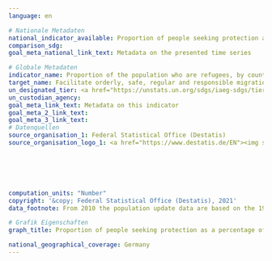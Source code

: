 ```yaml
---
language: en    

# Nationale Metadaten    
national_indicator_available: Proportion of people seeking protection as a percentage of the total population    
comparison_sdg:     
goal_meta_national_link_text: Metadata on the presented time series    

# Globale Metadaten    
indicator_name: Proportion of the population who are refugees, by country of origin    
target_name: Facilitate orderly, safe, regular and responsible migration and mobility of people, including through the implementation of planned and well-managed migration policies    
un_designated_tier: <a href="https://unstats.un.org/sdgs/iaeg-sdgs/tier-classification/" title="Click here for more information on the UN tier classification."  target="_blank">Tier I</a>    
un_custodian_agency:     
goal_meta_link_text: Metadata on this indicator    
goal_meta_2_link_text:     
goal_meta_3_link_text:         
# Datenquellen
source_organisation_1: Federal Statistical Office (Destatis)
source_organisation_logo_1: <a href="https://www.destatis.de/EN"><img src="https://g205sdgs.github.io/sdg-indicators/public/OrgImgEn/destatis.png" alt="Logo destatis" style="height:60px; width:148px"/></a>





    
computation_units: "Number"    
copyright: '&copy; Federal Statistical Office (Destatis), 2021'    
data_footnote: From 2010 the population update data are based on the 1987 census and from 2011 on the 2011 census. Some of the people seeking protection who came to Germany in 2015 were only registered during 2016. For that reason, the numbers of people seeking protection as at 31 December 2015 are too low.    

# Grafik Eigenschaften    
graph_title: Proportion of people seeking protection as a percentage of the total population    

national_geographical_coverage: Germany    
---
```


<span></span>